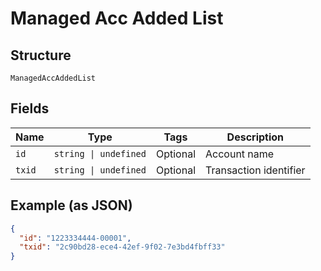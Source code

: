 
# Managed Acc Added List

## Structure

`ManagedAccAddedList`

## Fields

| Name | Type | Tags | Description |
|  --- | --- | --- | --- |
| `id` | `string \| undefined` | Optional | Account name |
| `txid` | `string \| undefined` | Optional | Transaction identifier |

## Example (as JSON)

```json
{
  "id": "1223334444-00001",
  "txid": "2c90bd28-ece4-42ef-9f02-7e3bd4fbff33"
}
```

